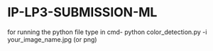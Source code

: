 # IP-LP3-SUBMISSION-ML
for running the python file type in cmd- python color_detection.py -i your_image_name.jpg (or png)
